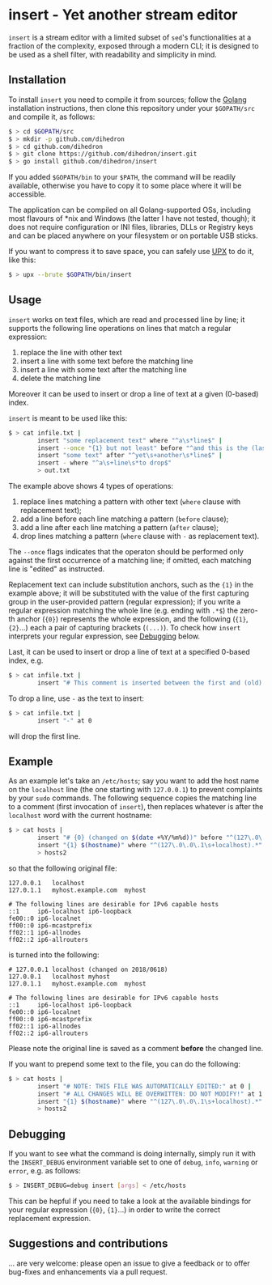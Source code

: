 # insert - Yet another stream editor

`insert` is a stream editor with a limited subset of `sed`'s functionalities at a fraction of the complexity, exposed through a modern CLI; it is designed to be used as a shell filter, with readability and simplicity in mind.

## Installation

To install `insert` you need to compile it from sources; follow the [Golang](https.//www.golang.org) installation instructions, then clone this repository under your `$GOPATH/src` and compile it, as follows:

```bash
$ > cd $GOPATH/src
$ > mkdir -p github.com/dihedron
$ > cd github.com/dihedron
$ > git clone https://github.com/dihedron/insert.git
$ > go install github.com/dihedron/insert
```

If you added `$GOPATH/bin` to your `$PATH`, the command will be readily available, otherwise you have to copy it to some place where it will be accessible.

The application can be compiled on all Golang-supported OSs, including most flavours of *nix and Windows (the latter I have not tested, though); it does not require configuration or INI files, libraries, DLLs or Registry keys and can be placed anywhere on your filesystem or on portable USB sticks.

If you want to compress it to save space, you can safely use [UPX](https://upx.github.io/) to do it, like this:

```bash
$ > upx --brute $GOPATH/bin/insert
```

## Usage

`insert` works on text files, which are read and processed line by line; it supports the following line operations on lines that match a regular expression:
1. replace the line with other text
2. insert a line with some text before the matching line 
3. insert a line with some text after the matching line
4. delete the matching line 
   
Moreover it can be used to insert or drop a line of text at a given (0-based) index. 

`insert` is meant to be used like this:

```bash
$ > cat infile.txt | 
        insert "some replacement text" where "^a\s*line$" | 
        insert --once "{1} but not least" before "^and this is the (last)$" |
        insert "some text" after "^yet\s+another\s*line$" |         
        insert - where "^a\s+line\s*to drop$"  
        > out.txt 
```

The example above shows 4 types of operations:
1. replace lines matching a pattern with other text (`where` clause with replacement text);
2. add a line before each line matching a pattern (`before` clause);
3. add a line after each line matching a pattern (`after` clause);
4. drop lines matching a pattern (`where` clause with `-` as replacement text).

The `--once` flags indicates that the operaton should be performed only against the first occurrence of a matching line; if omitted, each matching line is "edited" as instructed.

Replacement text can include substitution anchors, such as the `{1}` in the example above; it will be substituted with the value of the first capturing group in the user-provided pattern (regular expression); if you write a regular expression matching the whole line (e.g. ending with `.*$`) the zero-th anchor (`{0}`) represents the whole expression, and the following (`{1}`, `{2}`...) each a pair of capturing brackets (`(...)`). To check how `insert` interprets your regular expression, see [Debugging](#debugging) below.

Last, it can be used to insert or drop a line of text at a specified 0-based index, e.g.

```bash
$ > cat infile.txt | 
        insert "# This comment is inserted between the first and (old) the second line" at 1
```

To drop a line, use `-` as the text to insert:

```bash
$ > cat infile.txt | 
        insert "-" at 0
```

will drop the first line.

## Example

As an example let's take an `/etc/hosts`; say you want to add the host name on the `localhost` line (the one starting with `127.0.0.1`) to prevent complaints by your `sudo` commands. The following sequence copies the matching line to a comment (first invocation of `insert`), then replaces whatever is after the `localhost` word with the current hostname:

```bash
$ > cat hosts | 
        insert "# {0} (changed on $(date +%Y/%m%d))" before "^(127\.0\.0\.1\s+localhost).*" | 
        insert "{1} $(hostname)" where "^(127\.0\.0\.1\s+localhost).*" 
        > hosts2
```

so that the following original file:

```
127.0.0.1	localhost
127.0.1.1	myhost.example.com	myhost

# The following lines are desirable for IPv6 capable hosts
::1     ip6-localhost ip6-loopback
fe00::0 ip6-localnet
ff00::0 ip6-mcastprefix
ff02::1 ip6-allnodes
ff02::2 ip6-allrouters
``` 

is turned into the following:

```
# 127.0.0.1	localhost (changed on 2018/0618)
127.0.0.1	localhost myhost
127.0.1.1	myhost.example.com	myhost

# The following lines are desirable for IPv6 capable hosts
::1     ip6-localhost ip6-loopback
fe00::0 ip6-localnet
ff00::0 ip6-mcastprefix
ff02::1 ip6-allnodes
ff02::2 ip6-allrouters
```

Please note the original line is saved as a comment __before__ the changed line.

If you want to prepend some text to the file, you can do the following: 

```bash
$ > cat hosts |
        insert "# NOTE: THIS FILE WAS AUTOMATICALLY EDITED:" at 0 |
        insert "# ALL CHANGES WILL BE OVERWITTEN: DO NOT MODIFY!" at 1 |
        insert "{1} $(hostname)" where "^(127\.0\.0\.1\s+localhost).*" 
        > hosts2
```

## Debugging

If you want to see what the command is doing internally, simply run it with the `INSERT_DEBUG` environment variable set to one of `debug`, `info`, `warning` or `error`, e.g. as follows:

```bash
$ > INSERT_DEBUG=debug insert [args] < /etc/hosts
```

This can be hepful if you need to take a look at the available bindings for your regular expression (`{0}`, `{1}`...) in order to write the correct replacement expression. 

## Suggestions and contributions

... are very welcome: please open an issue to give a feedback or to offer bug-fixes and enhancements via a pull request.
